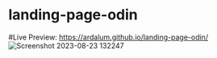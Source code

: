 # landing-page-odin
#Live Preview: https://ardalum.github.io/landing-page-odin/
![Screenshot 2023-08-23 132247](https://github.com/ardalum/landing-page-odin/assets/47518071/f16918d6-0ac4-448f-8dac-6f11f2d93b00)
